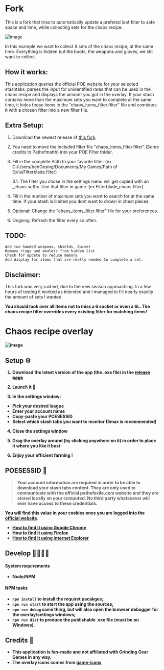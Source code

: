# Fork
This is a fork that tries to automatically  update a prefered loot filter to safe space and time, while collecting sets for the chaos recipe.

![image](example.png?raw=true)

In this example we want to collect 6 sets of the chaos recipe, at the same time. Everything is hidden but the boots, the weapons and gloves, we still want to collect.

## How it works:
This application queries the official POE website for your selected stashtabs, parses the input for unidentified rares that can be used in the chaos recipe and displays the amount you got in the overlay. If your stash contains more than the maximum sets you want to complete at the same time, it hides those items in the "chaos_items_filter.filter" file and combines it with a chosen filter into a new filter file.

## Extra Setup:
1. Download the newest release of [this fork](https://github.com/benOesing/chaos-recipe-overlay/releases/tag/v0.1).

2. You need to move the included filter file "chaos_items_filter.filter" (Some credits to Pathofmatth) into your POE Filter folder.

3. Fill in the complete Path to your favorite filter. (ex. C:/Users/benOesing/Documents/My Games/Path of Exile/Filterblade.filter)

    3.1. The filter you chose in the settings menu will get copied with an _chaos suffix. Use that filter in game. (ex Filterblade_chaos.filter)
    
4. Fill in the number of maximum sets you want to search for at the same time. If your stash is limited you dont want to drown in chest pieces.

5. Optional: Change the "chaos_items_filter.filter" file for your preferences.

6. Ongoing: Refresh the filter every so often.

## TODO: 
    Add two handed weapons, shields, Quiver
    Remove rings and amulets from hidden list
    Check for update to reduce memory
    Add display for items that are really needed to complete a set.

## Disclaimer:
This fork was very rushed, due to the new season approaching. In a few hours of testing it worked as intended and i managed to fill nearly exactly the amount of sets I wanted.

<b>You should look over all items not to miss a 6 socket or even a 6L. The chaos recipe filter overrides every existing filter for matching items!<b>

# Chaos recipe overlay

![image](https://user-images.githubusercontent.com/4255460/67449569-999e0a80-f5e8-11e9-9f8e-b09063c960e7.png)

## Setup ⚙️

1. Download the latest version of the app (the .exe file) in the ~~[release page](https://github.com/benOesing/chaos-recipe-overlay/releases)~~

2. Launch it 🚀

3. In the settings window:

- Pick your desired league
- Enter your account name
- Copy-paste your POESESSID
- Select which stash tabs you want to monitor (5max is recommended)

4. Close the settings window

5. Drag the overlay around (by clicking anywhere on it) in order to place it where you like it best

6. Enjoy your efficient farming !

## POESESSID 🔑

> Your account information are required in order to be able to download your stash tabs content. They are only used to communicate with the official pathofexile.com website and they are stored locally on your computed. No third party whatsoever will ever have access to these credentials.

You will find this value in your cookies once you are logged into the [official website](https://www.pathofexile.com).

- [How to find it using Google Chrome](https://developers.google.com/web/tools/chrome-devtools/storage/cookies)
- [How to find it using Firefox](https://developer.mozilla.org/en-US/docs/Tools/Storage_Inspector)
- [How to find it using Internet Explorer](https://www.youtube.com/watch?v=dQw4w9WgXcQ)

## Develop 👩‍🔬👨‍🔬

#### System requirements

- Node/NPM

#### NPM tasks
- `npm install` to install the requiret pacakges;
- `npm run start` to start the app using the sources;
- `npm run debug` same thing, but will also open the browser debugger for the overlay/settings windows;
- `npm run dist` to produce the publishable .exe file (must be on Windows).

## Credits 👏

- This application is fan-made and not affiliated with Grinding Gear Games in any way.
- The overlay icons comes from [game-icons](https://game-icons.net)

